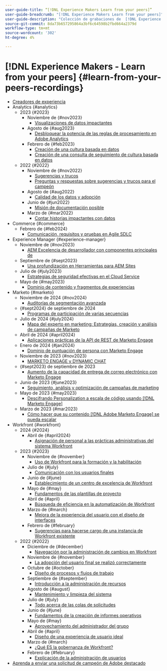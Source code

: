 ```yaml
---
user-guide-title: “[!DNL Experience Makers Learn from your peers]”
user-guide-breadcrumb: "[!DNL Experience Makers Learn from your peers]"
user-guide-description: "Colección de grabaciones de  [!DNL Experience Makers Learn from your peers]"
source-git-commit: 8da73b657295864a3bf6c64598b2fbd664a2379d
workflow-type: tm+mt
source-wordcount: '302'
ht-degree: 4%

---
```



# [!DNL Experience Makers - Learn from your peers] {#learn-from-your-peers-recordings}

+ [Creadores de experiencia](overview.md)
+ Analytics {#analytics}
   + 2023 {#2023}
      + Noviembre de {#nov2023}
         + [Visualizaciones de datos impactantes](analytics/nov2023/impactful-data-visualizations.md)
      + Agosto de {#aug2023}
         + [Desbloquear la potencia de las reglas de procesamiento en Adobe Analytics](analytics/aug2023/processing-rules.md)
      + Febrero de {#feb2023}
         + [Creación de una cultura basada en datos](analytics/feb2023/data-driven-culture.md)
         + [Creación de una consulta de seguimiento de cultura basada en datos](analytics/feb2023/data-driven-culture-q-and-a.md)
   + 2022 {#2022}
      + Noviembre de {#nov2022}
         + [Sugerencias y trucos](analytics/nov2022/tips-and-tricks.md)
         + [Preguntas y respuestas sobre sugerencias y trucos para el campeón](analytics/nov2022/tips-and-tricks-q-and-a.md)
      + Agosto de {#aug2022}
         + [Calidad de los datos y adopción](analytics/aug2022/data-quality.md)
      + Junio de {#jun2022}
         + [Misión de documentación posible](analytics/june2022/mission-possible.md)
      + Marzo de {#mar2022}
         + [Contar historias impactantes con datos](analytics/mar2022/stories-with-data.md)
+ Commerce {#commerce}
   + Febrero de {#feb2024}
      + [Comunicación, requisitos y pruebas en Agile SDLC](commerce/2024/agile-sdlc.md)
+ Experience Manager {#experience-manager}
   + Noviembre de {#nov2023}
      + [AEM Excelencia de desarrollador con componentes principales de](experience-manager/nov2023/core-components.md)
   + Septiembre de {#sept2023}
      + [Una profundización en Herramientas para AEM Sites](experience-manager/sept2023/aem-sites-tools.md)
   + Julio de {#july2023}
      + [Estrategias de seguridad efectivas en el Cloud Service](experience-manager/july2023/effective-security-strategies-in-cloud-service.md)
   + Mayo de {#may2023}
      + [Dominio de contenido y fragmentos de experiencias](experience-manager/may2023/mastering-content-and-experience-fragments.md)
+ Marketo {#marketo}
   + Noviembre de 2024 {#nov2024}
      + [Auditorías de segmentación avanzada](marketo/nov2024/advanced-segmentation.md)
   + {#sept2024} de septiembre de 2024
      + [Programas de participación de varias secuencias](marketo/sept2024/multi-stream-engagement-programs.md)
   + Julio de 2024 {#july2024}
      + [Mapa del experto en marketing: Estrategias, creación y análisis de campañas de Marketo](marketo/july2024/marketers-map-marketo-campaigns.md)
   + Abril de 2024 {#april2024}
      + [Aplicaciones prácticas de la API de REST de Marketo Engage](marketo/april2024/practical-applications-of-marketo-engage-rest-api.md)
   + Enero de 2024 {#jan2024}
      + [Dominio de puntuación de persona con Marketo Engage](marketo/jan2024/person-scoring-mastery.md)
   + Noviembre de 2023 {#nov2023}
      + [MARKETO ENGAGE y DYNAMIC CHAT](marketo/nov2023/dynamic-chat.md)
   + {#sept2023} de septiembre de 2023
      + [Aumento de la capacidad de entrega de correo electrónico con Marketo Engage](marketo/sept2023/email-deliverability.md)
   + Junio de 2023 {#june2023}
      + [Seguimiento, análisis y optimización de campañas de marketing](marketo/june2023/marketing-campaigns.md)
   + Mayo de 2023 {#may2023}
      + [Descifrando Personalization a escala de código usando  [!DNL Marketo Engage]](marketo/may2023/personalization-at-scale.md)
   + Marzo de 2023 {#mar2023}
      + [Cómo hacer que su contenido  [!DNL Adobe Marketo Engage] se pueda escalar](marketo/mar2023/templates-tokens-teamwork.md)
+ Workfront {#workfront}
   + 2024 {#2024}
      + Abril de {#april2024}
         + [Asignación de personal a las prácticas administrativas del sistema Workfront](workfront/2024/04/staffing-your-workfront-system-admin-practice.md)
   + 2023 {#2023}
      + Noviembre de {#november}
         + [Uso de Workfront para la formación y la habilitación](workfront/2023/11/using-workfront-for-training-and-enablement.md)
      + Julio de {#july}
         + [Comunicación con los usuarios finales](workfront/2023/07/communicating-with-end-users.md)
      + Junio de {#june}
         + [Establecimiento de un centro de excelencia de Workfront](workfront/2023/06/establishing-a-workfront-center-of-excellence.md)
      + Mayo de {#may}
         + [Fundamentos de las plantillas de proyecto](workfront/2023/05/foundations-of-project-templates.md)
      + Abril de {#april}
         + [Búsqueda de eficiencia en la automatización de Workfront](workfront/2023/04/finding-efficiencies-in-workfront-automation.md)
      + Marzo de {#march}
         + [Mejora de la experiencia del usuario con el diseño de interfaces](workfront/2023/03/improving-user-experience-with-interface-design.md)
      + Febrero de {#february}
         + [Sugerencias para hacerse cargo de una instancia de Workfront existente](workfront/2023/02/tips-for-taking-over-an-existing-workfront-instance.md)
   + 2022 {#2022}
      + Diciembre de {#december}
         + [Navegación por la administración de cambios en Workfront](workfront/2022/12/navigating-change-management.md)
      + Noviembre de {#november}
         + [La adopción del usuario final se realizó correctamente](workfront/2022/11/successful-end-user-adoption.md)
      + Octubre de {#october}
         + [Diseño de procesos y flujos de trabajo](workfront/2022/10/workflow-and-process-design.md)
      + Septiembre de {#september}
         + [Introducción a la administración de recursos](workfront/2022/09/getting-started-with-resource-management.md)
      + Agosto de {#august}
         + [Mantenimiento y limpieza del sistema](workfront/2022/08/system-maintenance-and-cleanup.md)
      + Julio de {#july}
         + [Todo acerca de las colas de solicitudes](workfront/2022/07/all-about-request-queues.md)
      + Junio de {#june}
         + [Fundamentos de la creación de informes operativos](workfront/2022/06/foundations-of-operational-reporting.md)
      + Mayo de {#may}
         + [Aprovechamiento del administrador del grupo](workfront/2022/05/leveraging-the-group-admin.md)
      + Abril de {#april}
         + [Diseño de una experiencia de usuario ideal](workfront/2022/04/designing-an-ideal-user-experience.md)
      + Marzo de {#march}
         + [¿Qué ES la gobernanza de Workfront?](workfront/2022/03/what-is-workfront-governance.md)
      + Febrero de {#february}
         + [Explicación de la administración de usuarios](workfront/2022/02/understanding-user-management.md)
+ [Aprenda a enviar una solicitud de campeón de Adobe destacado](./adobe-champion-application.md)
